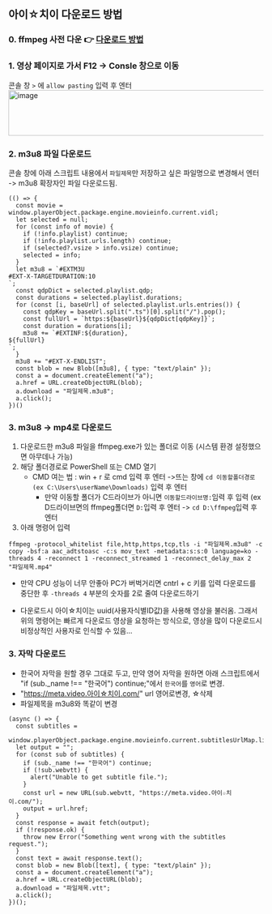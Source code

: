 ## 아이☆치이 다운로드 방법
### 0. ffmpeg 사전 다운  👉️ [다운로드 방법](https://github.com/bambi0714/my/tree/main/doc/ffmpeg)
### 1. 영상 페이지로 가서 F12 -> Consle 창으로 이동
콘솔 창 `>` 에 `allow pasting` 입력 후 엔터
<img width="934" height="90" alt="image" src="https://github.com/user-attachments/assets/792600c7-4820-4219-97cb-2df6676198f3" />

### 2. m3u8 파일 다운로드
콘솔 창에 아래 스크립트 내용에서 `파일제목`만 저장하고 싶은 파일명으로 변경해서 엔터 -> m3u8 확장자인 파일 다운로드됨.
```
(() => {
  const movie = window.playerObject.package.engine.movieinfo.current.vidl;
  let selected = null;
  for (const info of movie) {
    if (!info.playlist) continue;
    if (!info.playlist.urls.length) continue;
    if (selected?.vsize > info.vsize) continue;
    selected = info;
  }
  let m3u8 = `#EXTM3U
#EXT-X-TARGETDURATION:10
`;
  const qdpDict = selected.playlist.qdp;
  const durations = selected.playlist.durations;
  for (const [i, baseUrl] of selected.playlist.urls.entries()) {
    const qdpKey = baseUrl.split(".ts")[0].split("/").pop();
    const fullUrl = `https:${baseUrl}${qdpDict[qdpKey]}`;
    const duration = durations[i];
    m3u8 += `#EXTINF:${duration},
${fullUrl}
`;
  }
  m3u8 += "#EXT-X-ENDLIST";
  const blob = new Blob([m3u8], { type: "text/plain" });
  const a = document.createElement("a");
  a.href = URL.createObjectURL(blob);
  a.download = "파일제목.m3u8";
  a.click();
})()
```

### 3. m3u8 -> mp4로 다운로드
1. 다운로드한 m3u8 파일을 ffmpeg.exe가 있는 폴더로 이동 (시스템 환경 설정했으면 아무데나 가능)
2. 해당 폴더경로로 PowerShell 또는 CMD 열기
   - CMD 여는 법 : win + r 로 cmd 입력 후 엔터 ->뜨는 창에 `cd 이동할폴더경로(ex C:\Users\userName\Downloads)` 입력 후 엔터
     - 만약 이동할 폴더가 C드라이브가 아니면 `이동할드라이브명:`임력 후 입력 (ex D드라이브면의 ffmpeg폴더면 `D:`입력 후 엔터 -> `cd D:\ffmpeg`입력 후 엔터
3. 아래 명령어 입력 
```
ffmpeg -protocol_whitelist file,http,https,tcp,tls -i "파일제목.m3u8" -c copy -bsf:a aac_adtstoasc -c:s mov_text -metadata:s:s:0 language=ko -threads 4 -reconnect 1 -reconnect_streamed 1 -reconnect_delay_max 2 "파일제목.mp4"
```
  - 만약 CPU 성능이 너무 안좋아 PC가 버벅거리면 cntrl + c 키를 입력 다운로드를 중단한 후 `-threads 4` 부분의 숫자를 2로 줄여 다운로드하기
  * 다운로드시 아이☆치이는 uuid(사용자식별ID값)을 사용해 영상을 불러옴. 그래서 위의 명령어는 빠르게 다운로드 영상을 요청하는 방식으로, 영상을 많이 다운로드시 비정상적인 사용자로 인식할 수 있음... 

### 3. 자막 다운로드
- 한국어 자막을 원할 경우 그대로 두고, 만약 영어 자막을 원하면 아래 스크립트에서 "if (sub._name !== "한국어") continue;"에서 `한국어`를 `영어`로 변경.
- "https://meta.video.아이☆치이.com/" url 영어로변경, ☆삭제
- 파일제목을 m3u8와 똑같이 변경
```
(async () => {
  const subtitles =
    window.playerObject.package.engine.movieinfo.current.subtitlesUrlMap.list;
  let output = "";
  for (const sub of subtitles) {
    if (sub._name !== "한국어") continue;
    if (!sub.webvtt) {
      alert("Unable to get subtitle file.");
    }
    const url = new URL(sub.webvtt, "https://meta.video.아이☆치이.com/");
    output = url.href;
  }
  const response = await fetch(output);
  if (!response.ok) {
    throw new Error("Something went wrong with the subtitles request.");
  }
  const text = await response.text();
  const blob = new Blob([text], { type: "text/plain" });
  const a = document.createElement("a");
  a.href = URL.createObjectURL(blob);
  a.download = "파일제목.vtt";
  a.click();
})();
```

